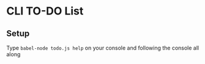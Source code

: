 # CLI TO-DO List

## Setup

Type ```babel-node todo.js help``` on your console and following the console all along

